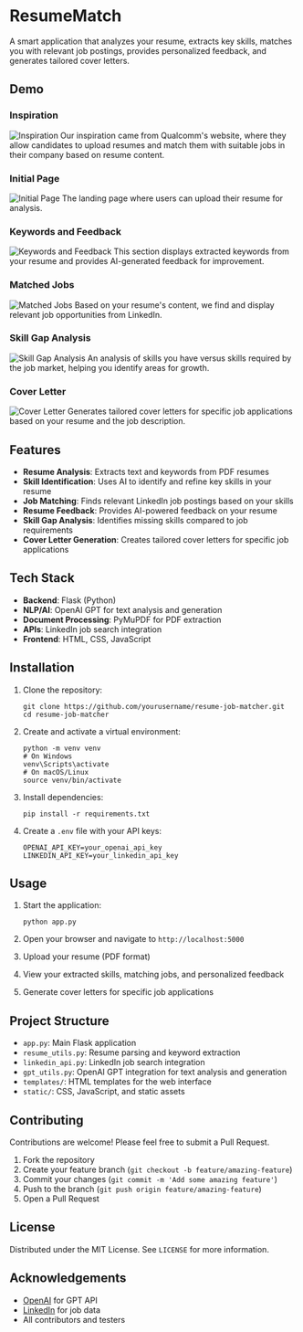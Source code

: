 # ResumeMatch

A smart application that analyzes your resume, extracts key skills, matches you with relevant job postings, provides personalized feedback, and generates tailored cover letters.

## Demo

### Inspiration
![Inspiration](assets/Inspiration.png)
Our inspiration came from Qualcomm's website, where they allow candidates to upload resumes and match them with suitable jobs in their company based on resume content.

### Initial Page
![Initial Page](assets/Initial_Page.png)
The landing page where users can upload their resume for analysis.

### Keywords and Feedback
![Keywords and Feedback](assets/Keywords_and_Feedback.png)
This section displays extracted keywords from your resume and provides AI-generated feedback for improvement.

### Matched Jobs
![Matched Jobs](assets/Matched_Jobs.png)
Based on your resume's content, we find and display relevant job opportunities from LinkedIn.

### Skill Gap Analysis
![Skill Gap Analysis](assets/Skill_Gap_Analysis.png)
An analysis of skills you have versus skills required by the job market, helping you identify areas for growth.

### Cover Letter
![Cover Letter](assets/Cover_Letter.png)
Generates tailored cover letters for specific job applications based on your resume and the job description.

## Features

- **Resume Analysis**: Extracts text and keywords from PDF resumes
- **Skill Identification**: Uses AI to identify and refine key skills in your resume
- **Job Matching**: Finds relevant LinkedIn job postings based on your skills
- **Resume Feedback**: Provides AI-powered feedback on your resume
- **Skill Gap Analysis**: Identifies missing skills compared to job requirements
- **Cover Letter Generation**: Creates tailored cover letters for specific job applications

## Tech Stack

- **Backend**: Flask (Python)
- **NLP/AI**: OpenAI GPT for text analysis and generation
- **Document Processing**: PyMuPDF for PDF extraction
- **APIs**: LinkedIn job search integration
- **Frontend**: HTML, CSS, JavaScript

## Installation

1. Clone the repository:
   ```
   git clone https://github.com/yourusername/resume-job-matcher.git
   cd resume-job-matcher
   ```

2. Create and activate a virtual environment:
   ```
   python -m venv venv
   # On Windows
   venv\Scripts\activate
   # On macOS/Linux
   source venv/bin/activate
   ```

3. Install dependencies:
   ```
   pip install -r requirements.txt
   ```

4. Create a `.env` file with your API keys:
   ```
   OPENAI_API_KEY=your_openai_api_key
   LINKEDIN_API_KEY=your_linkedin_api_key
   ```

## Usage

1. Start the application:
   ```
   python app.py
   ```

2. Open your browser and navigate to `http://localhost:5000`

3. Upload your resume (PDF format)

4. View your extracted skills, matching jobs, and personalized feedback

5. Generate cover letters for specific job applications

## Project Structure

- `app.py`: Main Flask application
- `resume_utils.py`: Resume parsing and keyword extraction
- `linkedin_api.py`: LinkedIn job search integration
- `gpt_utils.py`: OpenAI GPT integration for text analysis and generation
- `templates/`: HTML templates for the web interface
- `static/`: CSS, JavaScript, and static assets

## Contributing

Contributions are welcome! Please feel free to submit a Pull Request.

1. Fork the repository
2. Create your feature branch (`git checkout -b feature/amazing-feature`)
3. Commit your changes (`git commit -m 'Add some amazing feature'`)
4. Push to the branch (`git push origin feature/amazing-feature`)
5. Open a Pull Request

## License

Distributed under the MIT License. See `LICENSE` for more information.

## Acknowledgements

- [OpenAI](https://openai.com/) for GPT API
- [LinkedIn](https://www.linkedin.com/) for job data
- All contributors and testers